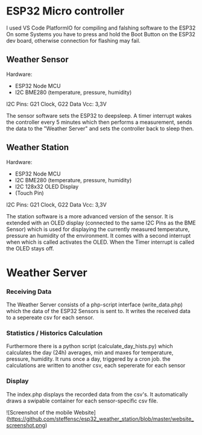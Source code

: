 # ESP32 Micro controller
I used VS Code PlatformIO for compiling and falshing software to the ESP32
On some Systems you have to press and hold the Boot Button on the ESP32 dev board, otherwise connection for flashing may fail.

## Weather Sensor
Hardware:
- ESP32 Node MCU
- I2C BME280 (temperature, pressure, humidity)

I2C Pins: G21 Clock, G22 Data
Vcc: 3,3V

The sensor software sets the ESP32 to deepsleep. A timer interrupt wakes the controller every 5 minutes which then performs a measurement, sends the data to the "Weather Server" and sets the controller back to sleep then.



## Weather Station
Hardware:
- ESP32 Node MCU
- I2C BME280 (temperature, pressure, humidity)
- I2C 128x32 OLED Display
- (Touch Pin)

I2C Pins: G21 Clock, G22 Data
Vcc: 3,3V

The station software is a more advanced version of the sensor. It is extended with an OLED display (connected to the same I2C Pins as the BME Sensor) which is used for displaying the currently measured temperature, pressure an humidity of the environment.
It comes with a second interrupt when which is called activates the OLED.
When the Timer interrupt is called the OLED stays off.

# Weather Server
### Receiving Data
The Weather Server consists of a php-script interface (write_data.php) which the data of the ESP32 Sensors is sent to. It writes the received data to a sepereate csv for each sensor.

### Statistics / Historics Calculation
Furthermore there is a python script (calculate_day_hists.py) which calculates the day (24h) averages, min and maxes for temperature, pressure, humidity. It runs once a day, triggered by a cron job. the calculations are written to another csv, each sepererate for each sensor

### Display
The index.php displays the recorded data from the csv's.
It automatically draws a swipable container for each sensor-specific csv file.

![Screenshot of the mobile Website]
(https://github.com/steffensc/esp32_weather_station/blob/master/website_screenshot.png)
